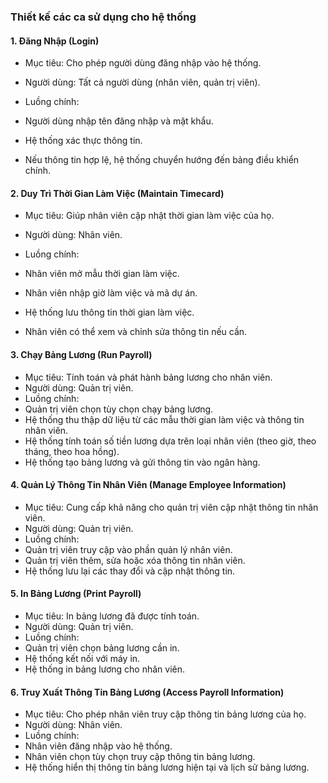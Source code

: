 ### Thiết kế các ca sử dụng cho hệ thống
#### 1. Đăng Nhập (Login)

- Mục tiêu: Cho phép người dùng đăng nhập vào hệ thống.
  
- Người dùng: Tất cả người dùng (nhân viên, quản trị viên).

- Luồng chính:
- Người dùng nhập tên đăng nhập và mật khẩu.
- Hệ thống xác thực thông tin.
- Nếu thông tin hợp lệ, hệ thống chuyển hướng đến bảng điều khiển chính.
  
#### 2. Duy Trì Thời Gian Làm Việc (Maintain Timecard)

- Mục tiêu: Giúp nhân viên cập nhật thời gian làm việc của họ.
  
- Người dùng: Nhân viên.
  
- Luồng chính:
- Nhân viên mở mẫu thời gian làm việc.
- Nhân viên nhập giờ làm việc và mã dự án.
- Hệ thống lưu thông tin thời gian làm việc.
- Nhân viên có thể xem và chỉnh sửa thông tin nếu cần.
#### 3. Chạy Bảng Lương (Run Payroll)
- Mục tiêu: Tính toán và phát hành bảng lương cho nhân viên.
- Người dùng: Quản trị viên.
- Luồng chính:
- Quản trị viên chọn tùy chọn chạy bảng lương.
- Hệ thống thu thập dữ liệu từ các mẫu thời gian làm việc và thông tin nhân viên.
- Hệ thống tính toán số tiền lương dựa trên loại nhân viên (theo giờ, theo tháng, theo hoa hồng).
- Hệ thống tạo bảng lương và gửi thông tin vào ngân hàng.
#### 4. Quản Lý Thông Tin Nhân Viên (Manage Employee Information)
- Mục tiêu: Cung cấp khả năng cho quản trị viên cập nhật thông tin nhân viên.
- Người dùng: Quản trị viên.
- Luồng chính:
- Quản trị viên truy cập vào phần quản lý nhân viên.
- Quản trị viên thêm, sửa hoặc xóa thông tin nhân viên.
- Hệ thống lưu lại các thay đổi và cập nhật thông tin.
#### 5. In Bảng Lương (Print Payroll)
- Mục tiêu: In bảng lương đã được tính toán.
- Người dùng: Quản trị viên.
- Luồng chính:
- Quản trị viên chọn bảng lương cần in.
- Hệ thống kết nối với máy in.
- Hệ thống in bảng lương cho nhân viên.
#### 6. Truy Xuất Thông Tin Bảng Lương (Access Payroll Information)
- Mục tiêu: Cho phép nhân viên truy cập thông tin bảng lương của họ.
- Người dùng: Nhân viên.
- Luồng chính:
- Nhân viên đăng nhập vào hệ thống.
- Nhân viên chọn tùy chọn truy cập thông tin bảng lương.
- Hệ thống hiển thị thông tin bảng lương hiện tại và lịch sử bảng lương.
